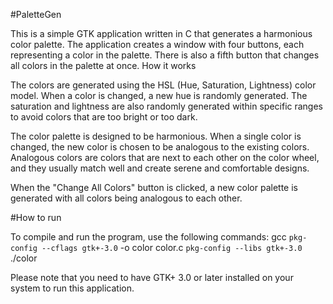#PaletteGen

This is a simple GTK application written in C that generates a harmonious color palette. The application creates a window with four buttons, each representing a color in the palette. There is also a fifth button that changes all colors in the palette at once.
How it works

The colors are generated using the HSL (Hue, Saturation, Lightness) color model. When a color is changed, a new hue is randomly generated. The saturation and lightness are also randomly generated within specific ranges to avoid colors that are too bright or too dark.

The color palette is designed to be harmonious. When a single color is changed, the new color is chosen to be analogous to the existing colors. Analogous colors are colors that are next to each other on the color wheel, and they usually match well and create serene and comfortable designs.

When the "Change All Colors" button is clicked, a new color palette is generated with all colors being analogous to each other.

#How to run

To compile and run the program, use the following commands:
gcc `pkg-config --cflags gtk+-3.0` -o color color.c `pkg-config --libs gtk+-3.0`
./color

Please note that you need to have GTK+ 3.0 or later installed on your system to run this application.